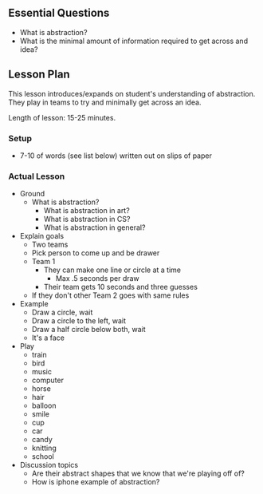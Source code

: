 ## Essential Questions

- What is abstraction?
- What is the minimal amount of information required to get across and idea?

## Lesson Plan

This lesson introduces/expands on student's understanding of abstraction. They
play in teams to try and minimally get across an idea.

Length of lesson: 15-25 minutes.

### Setup

- 7-10 of words (see list below) written out on slips of paper

### Actual Lesson

- Ground
    - What is abstraction?
        - What is abstraction in art?
        - What is abstraction in CS?
        - What is abstraction in general?
- Explain goals
    - Two teams
    - Pick person to come up and be drawer
    - Team 1
        - They can make one line or circle at a time
            - Max .5 seconds per draw
        - Their team gets 10 seconds and three guesses
    - If they don't other Team 2 goes with same rules
- Example
    - Draw a circle, wait
    - Draw a circle to the left, wait
    - Draw a half circle below both, wait
    - It's a face
- Play
    - train
    - bird
    - music
    - computer
    - horse
    - hair
    - balloon
    - smile
    - cup
    - car
    - candy
    - knitting
    - school
- Discussion topics
    - Are their abstract shapes that we know that we're playing off of?
    - How is iphone example of abstraction?
